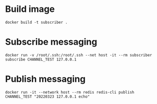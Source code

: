 # Build image

```
docker build -t subscriber .
```

# Subscribe messaging

```
docker run -v /root/.ssh:/root/.ssh --net host -it --rm subscriber subscribe CHANNEL_TEST 127.0.0.1
```

# Publish messaging

```
docker run -it --network host --rm redis redis-cli publish CHANNEL_TEST "20220323 127.0.0.1 echo"
```
